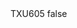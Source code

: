 <?xml version="1.0" encoding="UTF-8"?>
<CustomMetadata xmlns="http://soap.sforce.com/2006/04/metadata">
    <label>TXU605</label>
    <protected>false</protected>
</CustomMetadata>
